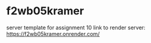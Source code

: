 # f2wb05kramer
server template for assignment 10
link to render server: https://f2wb05kramer.onrender.com/

